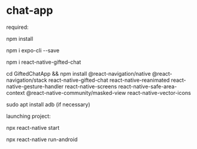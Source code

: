 # chat-app

required:

npm install

npm i expo-cli --save

npm i react-native-gifted-chat

cd GiftedChatApp && npm install @react-navigation/native @react-navigation/stack react-native-gifted-chat react-native-reanimated react-native-gesture-handler react-native-screens react-native-safe-area-context @react-native-community/masked-view react-native-vector-icons

sudo apt install adb (if necessary)

launching project:

npx react-native start

npx react-native run-android
